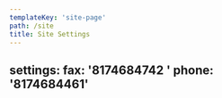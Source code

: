 ```yaml
---
templateKey: 'site-page'
path: /site
title: Site Settings
---
```

settings:
  fax: '8174684742 '
  phone: '8174684461'
---

